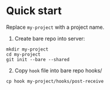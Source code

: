 # Quick start

Replace `my-project` with a project name.

1. Create bare repo into server:
```
mkdir my-project
cd my-project
git init --bare --shared
```

2. Copy `hook` file into bare repo hooks/
```
cp hook my-project/hooks/post-receive
```
